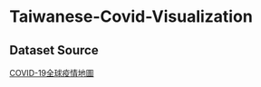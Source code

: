 # Taiwanese-Covid-Visualization

## Dataset Source
[COVID-19全球疫情地圖](https://covid-19.nchc.org.tw/index.php)
